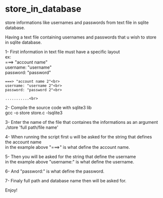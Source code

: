 # store_in_database
store informations like usernames and passwords from text file in sqlite database.

Having a text file containing usernames and passwords that u wish to store<br>
in sqlite database.<br>

1- First information in text file must have a specific layout<br>
ex:<br>
    ===> "account name"<br>
    username: "username"<br>
    password: "password"<br>
    
    ===> "account name 2"<br>
    username: "username 2"<br>
    password: "password 2"<br>
    
    ...........<br>
    
2- Compile the source code with sqlite3 lib<br>
    gcc -o store store.c -lsqlite3<br>

3- Enter the name of the file that containes the informations as an argument<br>
    ./store 'full path/file name'<br>
    
4- When running the script first u will be asked for the string that defines the account name<br>
    in the example above "===>" is what define the account name.<br>

5- Then you will be asked for the string that define the username<br>
    in the example above "username:" is what define the username.<br>
    
6- And "password:" is what define the password.<br>

7- Finaly full path and database name then will be asked for.

Enjoy!
